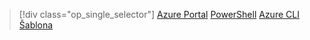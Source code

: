 > [!div class="op_single_selector"]
> [Azure Portal](../articles/load-balancer/load-balancer-get-started-ilb-arm-portal.md)
> [PowerShell](../articles/load-balancer/load-balancer-get-started-ilb-arm-ps.md)
> [Azure CLI](../articles/load-balancer/load-balancer-get-started-ilb-arm-cli.md)
> [Šablona](../articles/load-balancer/load-balancer-get-started-ilb-arm-template.md)


<!--HONumber=Jan17_HO3-->


